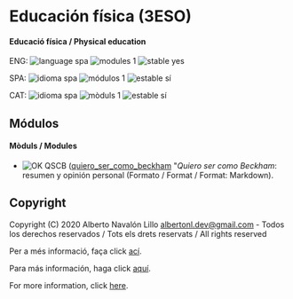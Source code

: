 # Educación física (3ESO)

#### Educació física / Physical education

ENG: ![language spa](https://img.shields.io/badge/language-spa-orange.svg) ![modules 1](https://img.shields.io/badge/modules-1-brightgreen.svg) ![stable yes](https://img.shields.io/badge/stable-yes-brightgreen.svg)

SPA: ![idioma spa](https://img.shields.io/badge/idioma-spa-orange.svg) ![módulos 1](https://img.shields.io/badge/m%C3%B3dulos-1-brightgreen.svg) ![estable sí](https://img.shields.io/badge/estable-s%C3%AD-brightgreen.svg)

CAT: ![idioma spa](https://img.shields.io/badge/idioma-spa-orange.svg) ![mòduls 1](https://img.shields.io/badge/m%C3%B2duls-1-brightgreen.svg) ![estable sí](https://img.shields.io/badge/estable-s%C3%AD-brightgreen.svg)

## Módulos

#### Mòduls / Modules

- ![OK](https://img.shields.io/badge/OK-brightgreen.svg) QSCB ([quiero_ser_como_beckham](https://github.com/albertonl/ies/blob/master/3ESO/EDF/quiero_ser_como_beckham) "_Quiero ser como Beckham_: resumen y opinión personal (Formato / Format / Format: Markdown).

## Copyright

Copyright (C) 2020 Alberto Navalón Lillo <albertonl.dev@gmail.com> - Todos los derechos reservados / Tots els drets reservats / All rights reserved

Per a més informació, faça click [ací](https://github.com/albertonl/ies/blob/master/COPYRIGHT-cat).

Para más información, haga click [aquí](https://github.com/albertonl/ies/blob/master/COPYRIGHT-spa).

For more information, click [here](https://github.com/albertonl/ies/blob/master/COPYRIGHT).

